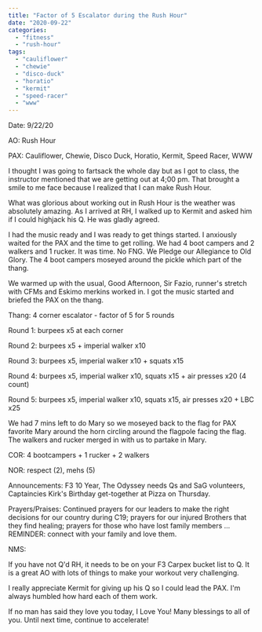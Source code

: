 ```yaml
---
title: "Factor of 5 Escalator during the Rush Hour"
date: "2020-09-22"
categories: 
  - "fitness"
  - "rush-hour"
tags: 
  - "cauliflower"
  - "chewie"
  - "disco-duck"
  - "horatio"
  - "kermit"
  - "speed-racer"
  - "www"
---
```


Date: 9/22/20

AO: Rush Hour

PAX: Cauliflower, Chewie, Disco Duck, Horatio, Kermit, Speed Racer, WWW

I thought I was going to fartsack the whole day but as I got to class, the instructor mentioned that we are getting out at 4;00 pm. That brought a smile to me face because I realized that I can make Rush Hour.

What was glorious about working out in Rush Hour is the weather was absolutely amazing. As I arrived at RH, I walked up to Kermit and asked him if I could highjack his Q. He was gladly agreed.

I had the music ready and I was ready to get things started. I anxiously waited for the PAX and the time to get rolling. We had 4 boot campers and 2 walkers and 1 rucker. It was time. No FNG. We Pledge our Allegiance to Old Glory. The 4 boot campers moseyed around the pickle which part of the thang.

We warmed up with the usual, Good Afternoon, Sir Fazio, runner's stretch with CFMs and Eskimo merkins worked in. I got the music started and briefed the PAX on the thang.

Thang: 4 corner escalator - factor of 5 for 5 rounds

Round 1: burpees x5 at each corner

Round 2: burpees x5 + imperial walker x10

Round 3: burpees x5, imperial walker x10 + squats x15

Round 4: burpees x5, imperial walker x10, squats x15 + air presses x20 (4 count)

Round 5: burpees x5, imperial walker x10, squats x15, air presses x20 + LBC x25

We had 7 mins left to do Mary so we moseyed back to the flag for PAX favorite Mary around the horn circling around the flagpole facing the flag. The walkers and rucker merged in with us to partake in Mary.

COR: 4 bootcampers + 1 rucker + 2 walkers

NOR: respect (2), mehs (5)

Announcements: F3 10 Year, The Odyssey needs Qs and SaG volunteers, Captaincies Kirk's Birthday get-together at Pizza on Thursday.

Prayers/Praises: Continued prayers for our leaders to make the right decisions for our country during C19; prayers for our injured Brothers that they find healing; prayers for those who have lost family members ... REMINDER: connect with your family and love them.

NMS:

If you have not Q'd RH, it needs to be on your F3 Carpex bucket list to Q. It is a great AO with lots of things to make your workout very challenging.

I really appreciate Kermit for giving up his Q so I could lead the PAX. I'm always humbled how hard each of them work.

If no man has said they love you today, I Love You! Many blessings to all of you. Until next time, continue to accelerate!
